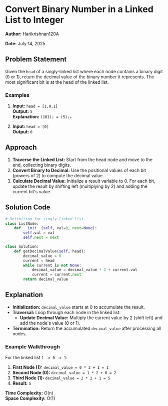 # Convert Binary Number in a Linked List to Integer

**Author:** Harikrishnan120A

**Date:** July 14, 2025

## Problem Statement
Given the `head` of a singly-linked list where each node contains a binary digit (0 or 1), return the decimal value of the binary number it represents. The most significant bit is at the head of the linked list.

### Examples
1. **Input:** `head = [1,0,1]`  
   **Output:** `5`  
   **Explanation:** `(101)₂ = (5)₁₀`

2. **Input:** `head = [0]`  
   **Output:** `0`

## Approach
1. **Traverse the Linked List:** Start from the head node and move to the end, collecting binary digits.
2. **Convert Binary to Decimal:** Use the positional values of each bit (powers of 2) to compute the decimal value.
3. **Calculate Decimal Value:** Initialize a result variable to 0. For each bit, update the result by shifting left (multiplying by 2) and adding the current bit's value.

## Solution Code
```python
# Definition for singly-linked list.
class ListNode:
    def __init__(self, val=0, next=None):
        self.val = val
        self.next = next

class Solution:
    def getDecimalValue(self, head):
        decimal_value = 0
        current = head
        while current is not None:
            decimal_value = decimal_value * 2 + current.val
            current = current.next
        return decimal_value
```

## Explanation
- **Initialization:** `decimal_value` starts at 0 to accumulate the result.
- **Traversal:** Loop through each node in the linked list:
  - **Update Decimal Value:** Multiply the current value by 2 (shift left) and add the node's value (0 or 1).
- **Termination:** Return the accumulated `decimal_value` after processing all nodes.

### Example Walkthrough
For the linked list `1 -> 0 -> 1`:
1. **First Node (1):** `decimal_value = 0 * 2 + 1 = 1`
2. **Second Node (0):** `decimal_value = 1 * 2 + 0 = 2`
3. **Third Node (1):** `decimal_value = 2 * 2 + 1 = 5`
4. **Result:** `5`

**Time Complexity:** O(n)  
**Space Complexity:** O(1)
